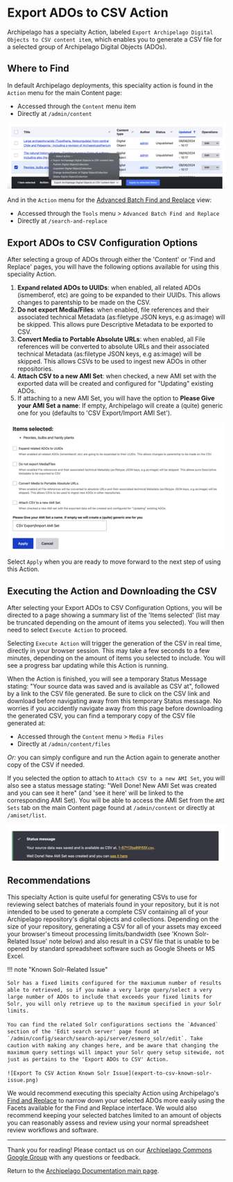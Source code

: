 # Export ADOs to CSV Action

Archipelago has a specialty Action, labeled `Export Archipelago Digital Objects to CSV content item`, which enables you to generate a CSV file for a selected group of Archipelago Digital Objects (ADOs). 

## Where to Find

In default Archipelago deployments, this speciality action is found in the `Action` menu for the main Content page:

- Accessed through the `Content` menu item
- Directly at `/admin/content`

![Export To CSV Action from Content](images/export-to-csv-action-from-content.png)

And in the `Action` menu for the [Advanced Batch Find and Replace](find_and_replace.md) view:

- Accessed through the `Tools` menu > `Advanced Batch Find and Replace` 
- Directly at `/search-and-replace`

## Export ADOs to CSV Configuration Options

After selecting a group of ADOs through either the 'Content' or 'Find and Replace' pages, you will have the following options available for using this speciality Action.

1. **Expand related ADOs to UUIDs**: when enabled, all related ADOs (ismemberof, etc) are going to be expanded to their UUIDs. This allows changes to parentship to be made on the CSV.
2. **Do not export Media/Files**: when enabled, file references and their associated technical Metadata (as:filetype JSON keys, e.g as:image) will be skipped. This allows pure Descriptive Metadata to be exported to CSV.
3. **Convert Media to Portable Absolute URLs**: when enabled, all File references will be converted to absolute URLs and their associated technical Metadata (as:filetype JSON keys, e.g as:image) will be skipped. This allows CSVs to be used to ingest new ADOs in other repositories.
4. **Attach CSV to a new AMI Set**: when checked, a new AMI set with the exported data will be created and configured for "Updating" existing ADOs.
5. If attaching to a new AMI Set, you will have the option to **Please Give your AMI Set a name**: If empty, Archipelago will create a (quite) generic one for you (defaults to 'CSV Export/Import AMI Set').

![Export To CSV Action Configuration](images/export-to-csv-action-configuration.png)

Select `Apply` when you are ready to move forward to the next step of using this Action.

## Executing the Action and Downloading the CSV

After selecting your Export ADOs to CSV Configuration Options, you will be directed to a page showing a summary list of the 'Items selected' (list may be truncated depending on the amount of items you selected). You will then need to select `Execute Action` to proceed.

Selecting `Execute Action` will trigger the generation of the CSV in real time, directly in your browser session. This may take a few seconds to a few minutes, depending on the amount of items you selected to include. You will see a progress bar updating while this Action is running.

When the Action is finished, you will see a temporary Status Message stating: "Your source data was saved and is available as CSV at", followed by a link to the CSV file generated. Be sure to click on the CSV link and download before navigating away from this temporary Status message. No worries if you accidently navigate away from this page before downloading the generated CSV, you can find a temporary copy of the CSV file generated at:
- Accessed through the `Content` menu > `Media Files`
- Directly at `/admin/content/files`

*Or:* you can simply configure and run the Action again to generate another copy of the CSV if needed.

If you selected the option to attach to `Attach CSV to a new AMI Set`, you will also see a status message stating: "Well Done! New AMI Set was created and you can see it here" (and 'see it here' will be linked to the corresponding AMI Set). You will be able to access the AMI Set from the `AMI Sets` tab on the main Content page found at `/admin/content` or directly at `/amiset/list`.

![Export To CSV Action Status Message](images/export-to-csv-status-message.png)

## Recommendations

This specialty Action is quite useful for generating CSVs to use for reviewing select batches of materials found in your repository, but it is not intended to be used to generate a complete CSV containing all of your Archipelago repository's digital objects and collections. Depending on the size of your repository, generating a CSV for all of your assets may exceed your browser's timeout processing limits/bandwidth (see 'Known Solr-Related Issue' note below) and also result in a CSV file that is unable to be opened by standard spreadsheet software such as Google Sheets or MS Excel.

!!! note "Known Solr-Related Issue"

    Solr has a fixed limits configured for the maxiumum number of results able to retrieved, so if you make a very large query/select a very large number of ADOs to include that exceeds your fixed limits for Solr, you will only retrieve up to the maximum specified in your Solr limits.
    
    You can find the related Solr configurations sections the `Advanced` section of the 'Edit search server' page found at `/admin/config/search/search-api/server/esmero_solr/edit`. Take caution with making any changes here, and be aware that changing the maximum query settings will impact your Solr query setup sitewide, not just as pertains to the 'Export ADOs to CSV' Action.

    ![Export To CSV Action Known Solr Issue](export-to-csv-known-solr-issue.png)

We would recommend executing this specialty Action using Archipelago's [Find and Replace](find_and_replace.md) to narrow down your selected ADOs more easily using the Facets available for the Find and Replace interface. We would also recommend keeping your selected batches limited to an amount of objects you can reasonably assess and review using your normal spreadsheet review workflows and software.

___

Thank you for reading! Please contact us on our [Archipelago Commons Google Group](https://groups.google.com/forum/#!forum/archipelago-commons) with any questions or feedback.

Return to the [Archipelago Documentation main page](index.md).
